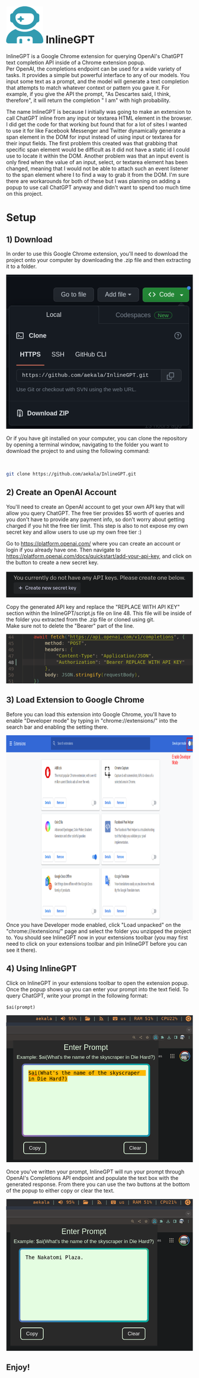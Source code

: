 #  <img src="images/astronaut-blue.png" alt="alt text" width="100" height="100"> InlineGPT
InlineGPT is a Google Chrome extension for querying OpenAI's ChatGPT text completion API inside of a Chrome extension popup. 
<br>
Per OpenAI, the completions endpoint can be used for a wide variety of tasks. It provides a simple but powerful interface to any of our models. You input some text as a prompt, and the model will generate a text completion that attempts to match whatever context or pattern you gave it. For example, if you give the API the prompt, "As Descartes said, I think, therefore", it will return the completion " I am" with high probability.

The name InlineGPT is because I initially was going to make an extension to call ChatGPT inline from any input or textarea HTML element in the browser. I did get the code for that working but found that for a lot of sites I wanted to use it for like Facebook Messenger and Twitter dynamically generate a span element in the DOM for input instead of using input or textarea for their input fields. The first problem this created was that grabbing that specific span element would be difficult as it did not have a static id I could use to locate it within the DOM. Another problem was that an input event is only fired when the value of an input, select, or textarea element has been changed, meaning that I would not be able to attach such an event listener to the span element where I to find a way to grab it from the DOM. I'm sure there are workarounds for both of these but I was planning on adding a popup to use call ChatGPT anyway and didn't want to spend too much time on this project. 

# Setup

## 1) Download
In order to use this Google Chrome extension, you'll need to download the project onto your computer by downloading the .zip file  and then extracting it to a folder.
<br>

<img src="images/download.png" alt="download project as .zip">

Or if you have git installed on your computer, you can clone the repository by opening a terminal window, navigating to the folder you want to download the project to and using the following command:

<br>

```bash
git clone https://github.com/aekala/InlineGPT.git
```

## 2) Create an OpenAI Account 
You'll need to create an OpenAI account to get your own API key that will allow you query ChatGPT. The free tier provides $5 worth of queries and you don't have to provide any payment info, so don't worry about getting charged if you hit the free tier limit. This step is also to not expose my own secret key and allow users to use up my own free tier :)
<br> 

Go to https://platform.openai.com/ where you can create an account or login if you already have one.
Then navigate to https://platform.openai.com/docs/quickstart/add-your-api-key, and click on the button to create a new secret key.
<br>
<br>
<img src="images/api-key.png" alt="create api key">

Copy the generated API key and replace the "REPLACE WITH API KEY" section within the InlineGPT/script.js file on line 48. This file will be inside of the folder you extracted from the .zip file or cloned using git. 
<br>
Make sure not to delete the "Bearer" part of the line. 

<img src="images/api-key-replace.png" alt="insert api key on line 48">

## 3) Load Extension to Google Chrome
Before you can load this extension into Google Chrome, you'll have to enable "Developer mode" by typing in "chrome://extensions/" into the search bar and enabling the setting there. 

<!-- ![Enable Developer Mode](images/chrome_extension_devmode_diagram.png) -->
<img src="images/chrome_extension_devmode_diagram.png" alt="enable developer mode" width="1000" height="500">

<br>
Once you have Developer mode enabled, click "Load unpacked" on the "chrome://extensions/" page and select the folder you unzipped the project to. You should see InlineGPT now in your extensions toolbar (you may first need to click on your extensions toolbar and pin InlineGPT before you can see it there).

<br>

## 4) Using InlineGPT
Click on InlineGPT in your extensions toolbar to open the extension popup.
<br>
Once the popup shows up you can enter your prompt into the text field. To query ChatGPT, write your prompt in the following format:
```
$ai(prompt)
```

<img src="images/prompt.png" alt="insert api key on line 48">

Once you've written your prompt, InlineGPT will run your prompt through OpenAI's Completions API endpoint and populate the text box with the generated response. From there you can use the two buttons at the bottom of the popup to either copy or clear the text. 

<img src="images/response.png" alt="insert api key on line 48">

## Enjoy!